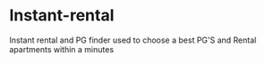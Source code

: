 # Instant-rental
Instant rental and PG finder used to choose a best PG'S and Rental apartments within a minutes
